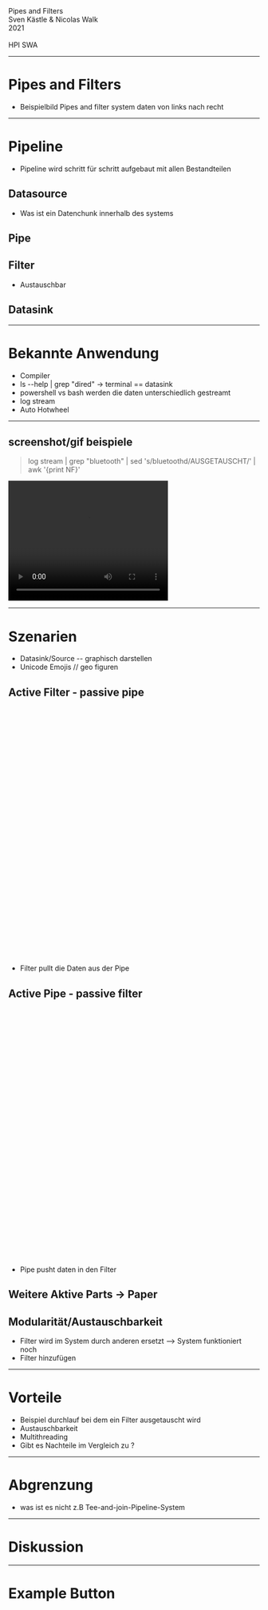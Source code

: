 <!-- markdown-config presentation=false -->


<style data-src="../../../src/client/presentation.css"></style>

<script>
import Presentation from "src/components/widgets/lively-presentation.js"
Presentation.config(this, {
    pageNumbers: false,
    logo: "https://lively-kernel.org/lively4/lively4-jens/media/lively4_logo_smooth_100.png"
})
</script>

<div class="title">
  Pipes and Filters
</div>

<div class="authors">
  Sven Kästle & Nicolas Walk
</div>

<div class="credentials">
  2021<br>
  <br>
  HPI SWA
</div>

---

# Pipes and Filters
* Beispielbild Pipes and filter system daten von links nach recht 
---

# Pipeline
* Pipeline wird schritt für schritt aufgebaut mit allen Bestandteilen

## Datasource
* Was ist ein Datenchunk innerhalb des systems

## Pipe


## Filter

* Austauschbar

## Datasink

---


# Bekannte Anwendung

* Compiler
* ls --help | grep "dired" -> terminal == datasink
* powershell vs bash werden die daten unterschiedlich gestreamt
* log stream 
* Auto Hotwheel
---

## screenshot/gif beispiele
  
> log stream | grep "bluetooth" | sed 's/bluetoothd/AUSGETAUSCHT/' | awk '{print NF}'

<video width="320" height="240" controls>
  <source src="https://www.learningcontainer.com/wp-content/uploads/2020/05/sample-mp4-file.mp4" type="video/mp4">
</video>


---

# Szenarien

* Datasink/Source -- graphisch darstellen
* Unicode Emojis // geo figuren


## Active Filter - passive pipe

<div style="height: 500px;"><lively-import id="example2" style="position:relative; height: 500px; width:500px; background-color:gray" src="https://lively-kernel.org/lively4/swd21-pipes-and-filters/src/parts/PipesAndFilterExample2.html"></lively-import></div>

* Filter pullt die Daten aus der Pipe

## Active Pipe - passive filter
<div style="height: 500px;"><lively-import style="position:relative" src="https://lively-kernel.org/lively4/swd21-pipes-and-filters/src/parts/PipesAndFilterExample.html"></lively-import></div>

* Pipe pusht daten in den Filter

## Weitere Aktive Parts -> Paper

## Modularität/Austauschbarkeit

* Filter wird im System durch anderen ersetzt --> System funktioniert noch
* Filter hinzufügen 

---
# Vorteile

* Beispiel durchlauf bei dem ein Filter ausgetauscht wird
* Austauschbarkeit
* Multithreading
* Gibt es Nachteile im Vergleich zu ?

---

# Abgrenzung

* was ist es nicht z.B Tee-and-join-Pipeline-System

---

# Diskussion

---
# Example Button

<script>

var example2 = lively.query(this, "#example2");
(async () => { 
  var buttons = <div> <button click={
    () => { var connector = example2.shadowRoot.querySelector("lively-connector")                 lively.showElement(connector) }}>hello</button> <button click={() => { var connector = example2.shadowRoot.querySelector("lively-connector") lively.showElement(connector) }}>world</button> </div> return buttons })()

</script>
